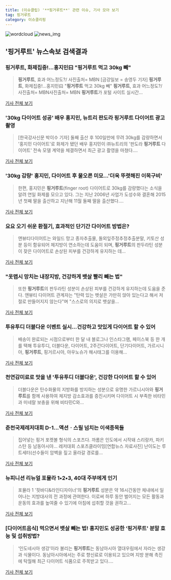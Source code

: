 ```yaml
---
title: (이슈클립) '**핑거루트**' 관련 이슈, 기사 모아 보기
tag: 핑거루트
category: 이슈클리핑
---
```

![wordcloud](https://s3.ap-northeast-2.amazonaws.com/lyrics101-wordcloud/2018-08-30-1535591839.png)
![news_img](https://user-images.githubusercontent.com/42597476/44507050-1206f400-a6e4-11e8-8d98-7ffbfebb353f.png)
## **'**핑거루트**'** 뉴스속보 검색결과
### **핑거루트**, 화제집중!…홍지민曰 "**핑거루트** 먹고 30kg 빼"

>**핑거루트**, 효과 어느정도?/ 사진출처= MBN [금강일보 = 송영두 기자]   **핑거루트**, 화제집중!…홍지민曰 "**핑거루트** 먹고 30kg 빼" **핑거루트**, 효과 어느정도?/ 사진출처= MBN사진출처= MBN **핑거루트**가 포털 사이트 실시간...

<a href="http://www.ggilbo.com/news/articleView.html?idxno=540871" target="_blank">기사 전체 보기</a>

### '30kg 다이어트 성공' 배우 홍지민, 뉴트리 판도라 **핑거루트** 다이어트 광고 촬영

>[한국강사신문 박이수 기자] 둘째 출산 후 100일만에 무려 30kg를 감량하면서 '홍지민 다이어트'로 화제가 됐던 배우 홍지민이 ㈜뉴트리의 '판도라 **핑거루트** 다이어트' 전속 모델 계약을 체결하면서 최근 광고 촬영을 마쳤다....

<a href="http://www.lecturernews.com/news/articleView.html?idxno=6458" target="_blank">기사 전체 보기</a>

### '30kg 감량' 홍지민, 다이어트 후 물오른 미모…'더욱 뚜렷해진 이목구비'

>한편, 홍지민은 **핑거루트**(finger root) 다이어트로 30kg를 감량했다는 소식을 알려 연일 화제를 모으고 있다.   그는 지난 2006년 사업가 도성수와 결혼해 2015년 첫째 딸을 출산하고 지난해 11월 둘째 딸을 출산했다....

<a href="http://www.topstarnews.net/news/articleView.html?idxno=472978" target="_blank">기사 전체 보기</a>

### 요요 오기 쉬운 환절기, 효과적인 단기간 다이어트 방법은?

>앤뷰티다이어트는 와일드 망고 종자추출물, 돌외잎주정추정추출분말, 키토산 성분 등이 함유되어 체지방이 연소하는데 도움이 되며, **핑거루트**의 판두라틴 성분이 잦은 다이어트로 손상된 피부를 건강하게 유지하는 데...

<a href="http://www.jejuilbo.net/news/articleView.html?idxno=103552" target="_blank">기사 전체 보기</a>

### "옷맵시 망치는 내장지방, 건강하게 뱃살 빨리 빼는 법"

>또한 **핑거루트**의 판두라틴 성분이 손상된 피부를 건강하게 유지하는데 도움을 준다. 앤뷰티 다이어트 관계자는 "탄력 있는 뱃살은 가만히 앉아 있는다고 해서 저절로 만들어지지 않는다"며 "스스로의 의지로 뱃살을...

<a href="http://www.ggilbo.com/news/articleView.html?idxno=539190" target="_blank">기사 전체 보기</a>

### 투유투디 더블다운 이벤트 실시…건강하고 맛있게 다이어트 할 수 있어

>배송이 완료되는 시점으로부터 한 달 내 블로그나 인스타그램, 페이스북 등 한 개를 택해 투유투디, 더블다운, 다이어트, 2주간다이어트, 단기다이어트, 가르시니아, **핑거루트**, 핑거르시아, 아우노슈가 해시태그를 이용해...

<a href="http://www.it-b.co.kr/news/articleView.html?idxno=23720" target="_blank">기사 전체 보기</a>

### 천연감미료로 맛을 낸 '투유투디 더블다운', 건강한 다이어트 할 수 있어

>더블다운은 탄수화물의 지방화를 방지하는 성분으로 유명한 가르니시아와 **핑거루트**를 함께 사용하여 체지방 감소효과를 증진시키며 다이어트 시 부족한 비타민과 미네랄 보충을 위해 비타민C와...

<a href="http://www.kns.tv/news/articleView.html?idxno=462107" target="_blank">기사 전체 보기</a>

### 춘천국제레저대회 D-1…액션ㆍ스릴 넘치는 이색종목들

>집어넣는 핑거 포켓볼 형식의 스포츠다. 까롬은 인도에서 시작돼 스리랑카, 파키스탄 등 남동아시아... 레저대회 스포츠클라이밍[연합뉴스 자료사진] 난이도는 루트세터(선수들이 암벽을 짚고 올라갈 경로를...

<a href="http://app.yonhapnews.co.kr/YNA/Basic/SNS/r.aspx?c=AKR20180822158800062&did=1195m" target="_blank">기사 전체 보기</a>

### 뉴피니션 리뉴얼 포뮬라 1•2•3, 40대 주부에게 인기

>포뮬라 1 '핏바디&라인디자이너'의 **핑거루트** 성분은 약 16시간동안 체내에서 일어나는 지방대사의 전 과정에 관여한다. 이로써 하루 동안 벌어지는 모든 활동과 운동의 효과를 높여줄 수 있기에 아침에 섭취할 것을 권하고...

<a href="http://www.gokorea.kr/news/articleView.html?idxno=50260" target="_blank">기사 전체 보기</a>

### [다이어트음식] 먹으면서 뱃살 빼는 법! 홍지민도 성공한 ‘**핑거루트**' 분말 효능 및 섭취방법?

>‘인도네시아 생강’이라 불리는 **핑거루트**는 동남아시아 열대우림에서 자라는 생강과 식물이다. 동남아시아에서는 주로 향신료로 이용되고 있으며 지방 분해 촉진에 탁월해 최근 다이어트 식품으로 주목받고 있다....

<a href="http://famtimes.co.kr/news/view/55140" target="_blank">기사 전체 보기</a>


